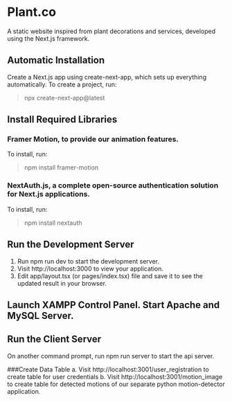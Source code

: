 # Plant.co
A static website inspired from plant decorations and services, developed using the Next.js framework.

## Automatic Installation
Create a Next.js app using create-next-app, which sets up everything automatically. To create a project, run:
> npx create-next-app@latest

## Install Required Libraries
### Framer Motion, to provide our animation features.
To install, run:
> npm install framer-motion

### NextAuth.js, a complete open-source authentication solution for Next.js applications.
To install, run:
> npm install nextauth

## Run the Development Server
1. Run npm run dev to start the development server.
2. Visit http://localhost:3000 to view your application.
3. Edit app/layout.tsx (or pages/index.tsx) file and save it to see the updated result in your browser.

## Launch XAMPP Control Panel. Start Apache and MySQL Server.

## Run the Client Server
On another command prompt, run npm run server to start the api server.

###Create Data Table
a. Visit http://localhost:3001/user_registration to create table for user credentials
b. Visit http://localhost:3001/motion_image to create table for detected motions of our separate python motion-detector application.
